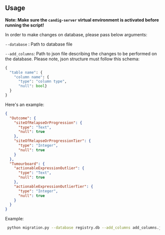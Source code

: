 ## Usage

**Note: Make sure the `candig-server` virtual environment is activated before running the script!**

In order to make changes on database, please pass below arguments:
  
`--database` : Path to database file

`--add_columns`: Path to json file describing the changes to be performed on the database.
Please note, json structure must follow this schema:
```python
{
  "table name": {
    "column name": {
      "type": "column type", 
      "null": bool}
  }
}
```

Here's an example:
```json
{
  "Outcome": {
    "siteOfRelapseOrProgression": {
      "type": "Text",
      "null": true
    },
    "siteOfRelapseOrProgressionTier": {
      "type": "Integer",
      "null": true
    }
  },
  "Tumourboard": {
    "actionableExpressionOutlier": {
      "type": "Text",
      "null": true
    },
    "actionableExpressionOutlierTier": {
      "type": "Integer",
      "null": true
    }
  }
}
```

Example:
```bash
 python migration.py --database registry.db --add_columns add_columns.json 
